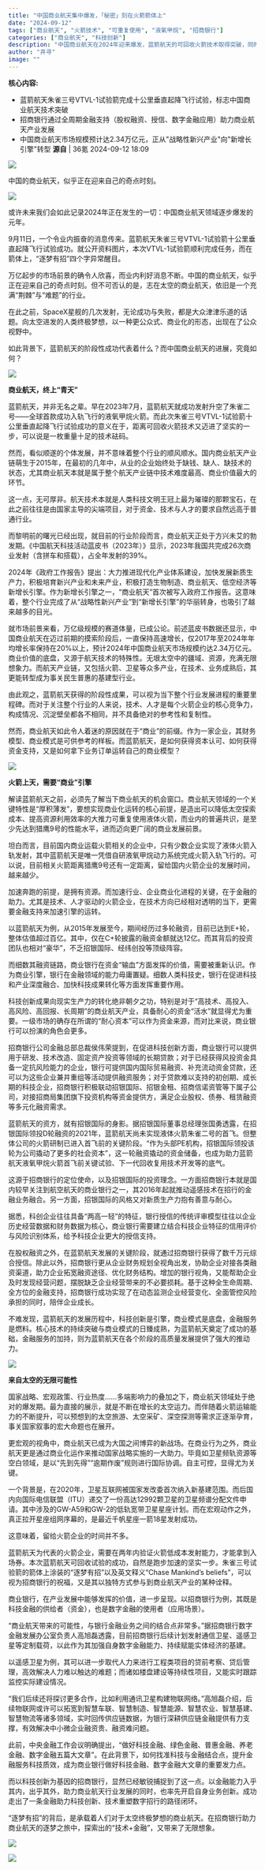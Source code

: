 ```yaml
---
title: "中国商业航天集中爆发，「秘密」刻在火箭箭体上"
date: "2024-09-12"
tags: ["商业航天", "火箭技术", "可重复使用", "液氧甲烷", "招商银行"]
categories: ["商业航天", "科技创新"]
description: "中国商业航天在2024年迎来爆发，蓝箭航天的可回收火箭技术取得突破，同时招商银行等金融机构通过资金支持推动行业高质量发展。"
author: "井寻"
image: ""
---
```


**核心内容:**
- 蓝箭航天朱雀三号VTVL-1试验箭完成十公里垂直起降飞行试验，标志中国商业航天技术突破
- 招商银行通过全周期金融支持（股权融资、授信、数字金融应用）助力商业航天产业发展
- 中国商业航天市场规模预计达2.34万亿元，正从"战略性新兴产业"向"新增长引擎"转型
**源自** | 36氪 2024-09-12 18:09

![](https://ai.programnotes.cn/img/ai/6507160f3ce7ff7faa3b81480b75ea17.png)

中国的商业航天，似乎正在迎来自己的奇点时刻。

![](https://ai.programnotes.cn/img/ai/e2f30a766339cc7e40c028664f48bdbf.png)

或许未来我们会如此记录2024年正在发生的一切：中国商业航天领域逐步爆发的元年。

9月11日，一个令业内振奋的消息传来。蓝箭航天朱雀三号VTVL-1试验箭十公里垂直起降飞行试验成功。就公开资料图片，本次VTVL-1试验箭顺利完成任务，而在箭体上，“逐梦有招”四个字异常醒目。

万亿起步的市场前景的确令人欣喜，而业内利好消息不断。中国的商业航天，似乎正在迎来自己的奇点时刻。但不可否认的是，志在太空的商业航天，依旧是一个充满“荆棘”与“难题”的行业。

在此之前，SpaceX星舰的几次发射，无论成功与失败，都是大众津津乐道的话题。向太空进发的人类终极梦想，以一种更公众式、商业化的形态，出现在了公众视野中。

如此背景下，蓝箭航天的阶段性成功代表着什么？而中国商业航天的进展，究竟如何？

![](https://ai.programnotes.cn/img/ai/66a96a0c2e938715d4fbc1e811545201.png)

**商业航天，终上“青天”**

蓝箭航天，并非无名之辈。早在2023年7月，蓝箭航天就成功发射升空了朱雀二号——全球首款成功入轨飞行的液氧甲烷火箭。而此次朱雀三号VTVL-1试验箭十公里垂直起降飞行试验成功的意义在于，距离可回收火箭技术又迈进了坚实的一步，可以说是一枚重量十足的技术砝码。

然而，看似顺遂的个体发展，并不意味着整个行业的顺风顺水。国内商业航天产业链萌生于2015年，在最初的几年中，从业的企业始终处于缺钱、缺人、缺技术的状态，尤其商业航天本就是属于整个航天产业链中技术难度最高、商业价值最大的环节。

这一点，无可厚非。航天技术本就是人类科技文明王冠上最为璀璨的那颗宝石，在此之前往往是由国家主导的尖端项目，对于资金、技术与人才的要求自然远高于普通行业。

而黎明前的曙光已经出现，就目前的行业阶段而言，商业航天正处于方兴未艾的勃发期。《中国航天科技活动蓝皮书（2023年）》显示，2023年我国共完成26次商业发射（含拼车和搭载），占全年发射的39%。

2024年《政府工作报告》提出：大力推进现代化产业体系建设，加快发展新质生产力，积极培育新兴产业和未来产业，积极打造生物制造、商业航天、低空经济等新增长引擎。作为新增长引擎之一，“商业航天”首次被写入政府工作报告。这意味着，整个行业完成了从“战略性新兴产业”到“新增长引擎”的华丽转身，也吸引了越来越多的目光。

就市场前景来看，万亿级规模的赛道体量，已成公论。前述蓝皮书数据还显示，中国商业航天在迈过前期的摸索阶段后，一直保持高速增长，仅2017年至2024年年均增长率保持在20%以上，预计2024年中国商业航天市场规模约达2.34万亿元。商业价值的底盘，又源于航天技术的特殊性。无垠太空中的疆域、资源，充满无限想象力。而航天产业链，又包括火箭、卫星等众多产业，在技术、业务成熟后，其更能转型成为事关民生普惠的基建型行业。

由此观之，蓝箭航天获得的阶段性成果，可以视为当下整个行业发展进程的重要里程碑。而对于关注整个行业的人来说，技术、人才是每个火箭企业的核心竞争力，构成情况、沉淀壁垒都各不相同，并不具备绝对的参考性和复制性。

然而，商业航天如此令人着迷的原因就在于“商业”的前缀。作为一家企业，其财务模型、商业模式是可供参考的样板。而蓝箭航天，是如何获得资本认可、如何获得资金支持，又是如何拿下业务订单运转自己的商业模型？

![](https://ai.programnotes.cn/img/ai/19b48986eeadfe5e9cf586a5c599cd99.png)

**火箭上天，需要“商业”引擎**

解读蓝箭航天之前，必须先了解当下商业航天的机会窗口。商业航天领域的一个关键特性是“厚积薄发”，要想实现商业化运转的核心前提，是造出可以降低太空探索成本、‌提高资源利用效率的大推力可重复使用液体火箭，而业内的普遍共识，是至少先达到猎鹰9号的性能水平，进而迈向更广阔的商业发展前景。

坦白而言，目前国内商业运载火箭相关的企业中，只有少数企业实现了液体火箭入轨发射，其中蓝箭航天是唯一凭借自研液氧甲烷动力系统完成火箭入轨飞行的。可以说，目前相关火箭距离猎鹰9号还有一定距离，留给国内火箭企业的发展时间，越来越少。

加速奔跑的前提，是拥有资源。而加速行业、企业商业化进程的关键，在于金融的助力。尤其是技术、人才驱动的火箭企业，在技术方向已经相对透明的当下，更需要金融支持来加速引擎的运转。

以蓝箭航天为例，从2015年发展至今，期间经历过多轮融资，目前已达到E+轮，整体估值超过百亿。其中，仅在C+轮披露的融资金额就达12亿。而其背后的投资团队也相对“豪华”，不乏招银国际、经纬创投等顶级阵容。

而细数其融资链路，商业银行在资金“输血”方面发挥的价值，需要被重新认识。作为商业引擎，银行在金融领域的能力毋庸置疑。细数人类科技史，银行在促进科技和产业深度融合、加快科技成果转化等方面发挥重要作用。

科技创新成果向现实生产力的转化绝非朝夕之功，特别是对于“高技术、高投入、高风险、高回报、长周期”的商业航天产业，具备耐心的资金“活水”就显得尤为重要。一级市场的确存在所谓的“耐心资本”可以作为资金来源，而对比来说，商业银行可以扮演的角色会更多。

招商银行公司金融总部总裁侯伟荣提到，在促进科技创新方面，商业银行可以提供用于研发、技术改造、固定资产投资等领域的长期贷款；对于已经获得风投资金具备一定抗风险能力的企业，银行可提供国内国际贸易融资、补充流动资金贷款，还可以为这些企业兼并重组等活动提供融资服务；对于贷款难以支持的初创期、成长期的科技企业，招商银行积极联动招银国际、招银金租、招商信诺资管等下属子公司，对接招商局集团旗下投资机构等资金提供方，满足企业股权、债券、租赁融资等多元化融资需求。

蓝箭航天的资方，就有招银国际的身影。据招银国际董事总经理张国勇透露，在招银国际领投D轮融资的2021年，蓝箭航天尚未实现液体火箭朱雀二号的首飞。但整体公司的火箭研制已进入首飞前的关键阶段。“作为头部PE机构，招银国际领投该轮为公司撬动了更多的社会资本”，这一轮融资撬动的资金储备，也成为助力蓝箭航天液氧甲烷火箭首飞前关键试验、下一代回收复用技术开发等的底气。

这源于招商银行的定位使命，以及招银国际的投资理念。一方面招商银行本就是国内较早关注到航空航天的商业银行之一，其2016年起就推动遥感技术在招行的金融业务融合。另一方面，招银国际的风格又对新质生产力抱有善意与耐心。

据悉，科创企业往往具备“两高一轻”的特征，银行授信的传统评审模型往往以企业历史经营数据和财务数据为核心，商业银行需要建立结合科技企业特征的信用评价与风险识别体系，给予科技企业更大的授信支持。

在股权融资之外，在蓝箭航天发展的关键阶段，就通过招商银行获得了数千万元综合授信。除此以外，招商银行更从企业财务规划全视角出发，协助企业对接各类融资渠道，助力企业拓宽融资途径、优化财务结构。增加的银行视角，又能帮助企业及时发现经营问题，摆脱缺乏企业经营带来的不必要损耗。基于这种全生命周期、全方位的金融支持，招商银行成功实现了在动态监测企业经营变化、全面管控风险承担的同时，陪伴企业成长。

不难发现，蓝箭航天的发展历程中，科技创新是引擎，商业模式是底盘，金融服务是燃料。核心技术的持续突破与商业模式的日臻成熟，为蓝箭航天奠定了成功的基础，金融服务的加持，则为蓝箭航天在各个阶段的高质量发展提供了强大的推动力。

![](https://ai.programnotes.cn/img/ai/8e44e57998872b23f9f64d62a9b82e1f.png)

**来自太空的无限可能性**

国家战略、宏观政策、行业热度……多端影响力的叠加之下，商业航天领域处于绝对的爆发期。最为直接的展示，就是不断在增长的太空运力。而伴随着火箭运输能力的不断提升，可以预想到的太空旅游、太空采矿、深空探测等需求正逐渐孕育，事关国家叙事的宏大命题也在展开。

更宏观的视角中，商业航天已成为大国之间博弈的新战场。在商业行为之外，商业航天更是通过商业化运作来推动国家战略实施的一大助力。毕竟如卫星频轨资源等空白领域，是以“先到先得”“逾期作废”规则进行国际协调。自主可控，显得尤为关键。

一个背景是，在2020年，卫星互联网被国家发改委首次纳入新基建范围。而后国内向国际电信联盟（ITU）递交了一份高达12992颗卫星的卫星频谱分配文件申请。其中涉及的GW-A59和GW-2的低轨宽带卫星星座计划。而在宏观动作之外，真正拉开星座组网序幕的，是最近千帆星座一箭18星发射成功。

这意味着，留给火箭企业的时间并不多。

蓝箭航天为代表的火箭企业，需要在两年内验证火箭低成本发射能力，才能拿到入场券。本次蓝箭航天可回收试验的成功，自然是跑步加速的坚实一步。朱雀三号试验箭的箭体上涂装的“逐梦有招”以及英文释义“Chase Mankind’s beliefs”，可以视为招商银行的祝福，又是其以独特方式参与到商业航天产业的某种诠释。

商业银行，在产业发展中能够发挥的价值，进一步呈现。以招商银行为例，其既是科技金融的供给者（资金），也是数字金融的使用者（应用场景）。

“商业航天带来的可能性，与银行金融业务之间的结合点非常多。”据招商银行数字金融发展办公室负责人高旭磊透露，目前招商银行后续计划发射通信卫星、遥感卫星等定制载荷，以此作为其加强自身数字金融能力、持续赋能实体经济的基建。

以遥感卫星为例，其可以进一步取代人力来进行工程类项目的贷前考察、贷后管理，高效解决人力难以触达的难题；而诸如楼盘建设等持续性项目，又能实时跟踪监控实际建设情况。

“我们后续还将探讨更多合作，比如利用通讯卫星构建物联网络。”高旭磊介绍，后续物联网或许可以拓宽到智慧车联、智慧制造、智慧能源、智慧农业、智慧基建、智慧物流等诸多领域，实时回传供应链数据，为银行深耕供应链金融提供有力支撑，有效解决中小微企业融资贵、融资难问题。

此前，中央金融工作会议明确提出，“做好科技金融、绿色金融、普惠金融、养老金融、数字金融五篇大文章”。在此背景下，如何找准科技与金融结合点，提升金融服务科技质效，成为商业银行做好科技金融、数字金融大文章的重要发力点。

而以科技创新为基因的招商银行，显然已经敏锐捕捉到了这一点。以金融能力入乎其内，出乎其外，助力商业航天行业发展的同时，也率先开启自身业务创新。成功走出了一条金融助力科技创新、技术重塑数字招行的路径闭环。

“逐梦有招”的背后，是承载着人们对于太空终极梦想的商业航天。在招商银行助力商业航天的逐梦之旅中，探索出的“技术+金融”，又带来了无限想象。

![](https://ai.programnotes.cn/img/ai/024ddacd8ccfea6c4fc30732c6757691.jpeg)

![](https://ai.programnotes.cn/img/ai/ce1c523dffff521a719a2d80a68fb705.gif)


